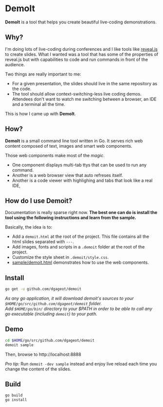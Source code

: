 # DemoIt

**DemoIt** is a tool that helps you create beautiful live-coding demonstrations.

## Why?

I'm doing lots of live-coding during conferences and I like tools like
[reveal.js](https://revealjs.com/) to create slides. What I wanted was a
tool that has some of the properties of reveal.js but with
capabilities to code and run commands in front of the audience.

Two things are really important to me:
 + For a given presentation, the slides should live in the same repository as the code.
 + The tool should allow context-switching-less live coding demos.
Attendees don't want to watch me switching between a browser, an IDE and a
terminal all the time.

This is how I came up with **DemoIt**.

## How?

**DemoIt** is a small command line tool written in Go. It serves
rich web content composed of text, images and smart web components.

Those web components make most of the *magic*.

 + One component displays multi-tab ttys that can be used to run any command.
 + Another is a web browser view that auto refreses itself.
 + Another is a code viewer with highlighing and tabs that look like a real IDE,

## How do I use Demoit?

Documentation is really sparse right now. **The best one can do is install the tool
using the following instructions and learn from the sample.**

Basically, the idea is to:

 + Add a `demoit.html` at the root of the project. This file contains all the html slides separated with `---`.
 + Add images, fonts and scripts in a `.demoit` folder at the root of the project.
 + Customize the style sheet in `.demoit/style.css`.
 + [sample/demoit.html](sample/demoit.html) demonstrates how to use the web components.

## Install

```bash
go get -u github.com/dgageot/demoit
```

*As any go application, it will download demoit's sources to your `$HOME/go/src/github.com/dgageot/demoit` folder.  
Add `$HOME/go/bin/` directory to your $PATH in order to be able to call any go executable (including `demoit`) to your path.*

## Demo

```bash
cd $HOME/go/src/github.com/dgageot/demoit
demoit sample
```

Then, browse to http://localhost:8888

*Pro tip:* Run `demoit -dev sample` instead and enjoy live reload each time you change the content of the slides.

## Build

```bash
go build
go install
```
